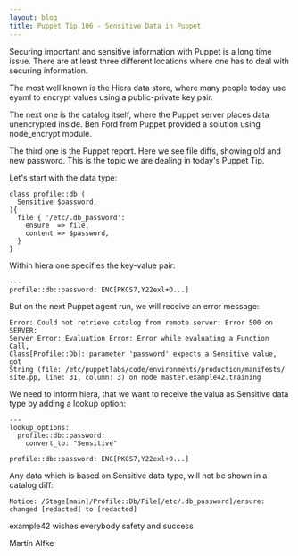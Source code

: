 ```yaml
---
layout: blog
title: Puppet Tip 106 - Sensitive Data in Puppet
---
```


Securing important and sensitive information with Puppet is a long time issue.
There are at least three different locations where one has to deal with securing information.

The most well known is the Hiera data store, where many people today use eyaml to encrypt values using a public-private key pair.

The next one is the catalog itself, where the Puppet server places data unencrypted inside. Ben Ford from Puppet provided a solution using node_encrypt module.

The third one is the Puppet report. Here we see file diffs, showing old and new password.
This is the topic we are dealing in today's Puppet Tip.

Let's start with the data type:

    class profile::db (
      Sensitive $password,
    ){
      file { '/etc/.db_password':
        ensure  => file,
        content => $password,
      }
    }

Within hiera one specifies the key-value pair:

    ---
    profile::db::password: ENC[PKCS7,Y22exl+O...]

But on the next Puppet agent run, we will receive an error message:

    Error: Could not retrieve catalog from remote server: Error 500 on SERVER: 
    Server Error: Evaluation Error: Error while evaluating a Function Call, 
    Class[Profile::Db]: parameter 'password' expects a Sensitive value, got 
    String (file: /etc/puppetlabs/code/environments/production/manifests/
    site.pp, line: 31, column: 3) on node master.example42.training

We need to inform hiera, that we want to receive the valua as Sensitive data type by adding a lookup option:

    ---
    lookup_options:
      profile::db::password:
        convert_to: "Sensitive"
        
    profile::db::password: ENC[PKCS7,Y22exl+O...]

Any data which is based on Sensitive data type, will not be shown in a catalog diff:

    Notice: /Stage[main]/Profile::Db/File[/etc/.db_password]/ensure: changed [redacted] to [redacted]


example42 wishes everybody safety and success

Martin Alfke
